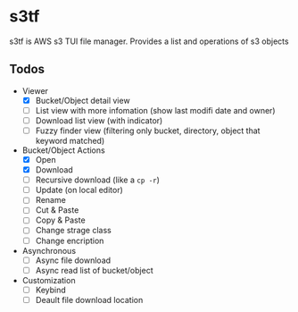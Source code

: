 # s3tf

s3tf is AWS s3 TUI file manager. Provides a list and operations of s3 objects

## Todos

- Viewer
    - [x] Bucket/Object detail view
    - [ ] List view with more infomation (show last modifi date and owner)
    - [ ] Download list view (with indicator)
    - [ ] Fuzzy finder view (filtering only  bucket, directory, object that keyword matched)
- Bucket/Object Actions
    - [x] Open
    - [x] Download
    - [ ] Recursive download (like a `cp -r`)
    - [ ] Update (on local editor)
    - [ ] Rename
    - [ ] Cut & Paste
    - [ ] Copy & Paste
    - [ ] Change strage class
    - [ ] Change encription
- Asynchronous
    - [ ] Async file download
    - [ ] Async read list of bucket/object
- Customization
    - [ ] Keybind
    - [ ] Deault file download location
